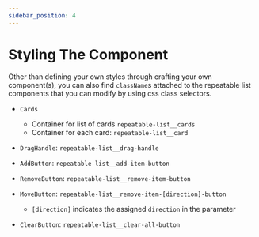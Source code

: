```yaml
---
sidebar_position: 4
---
```


# Styling The Component

Other than defining your own styles through crafting your own component(s), you can also find `className`s attached to the repeatable list components that you can modify by using css class selectors.

- `Cards`

  - Container for list of cards `repeatable-list__cards`
  - Container for each card: `repeatable-list__card`

- `DragHandle`: `repeatable-list__drag-handle`
- `AddButton`: `repeatable-list__add-item-button`
- `RemoveButton`: `repeatable-list__remove-item-button`
- `MoveButton`: `repeatable-list__remove-item-[direction]-button`

  - `[direction]` indicates the assigned `direction` in the parameter

- `ClearButton`: `repeatable-list__clear-all-button`
